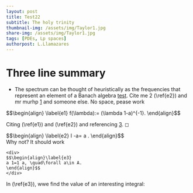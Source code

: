 ```yaml
---
layout: post
title: Test22
subtitle: The holy trinity
thumbnail-img: /assets/img/Taylor1.jpg
share-img: /assets/img/Taylor1.jpg
tags: [PDEs, Lp spaces]
authorpost: L.Llamazares
---
```


#  Three line summary

-   The spectrum can be thought of heuristically as the frequencies that
   represent an element of a Banach algebra
   [test](https://nowheredifferentiable.com/2023-01-29-PDE-1/#:~:text=the%20Fourier%20transform-,The,-study%20of%20the).
   Cite me 2 (\ref{e2})  and
   mr murhp [1](https://link.springer.com/book/10.1007/978-1-4612-0949-2) and someone else. No space, pease work

   <div>
    $$\begin{align}
   \label{e1}
   			f(\lambda):= (\lambda 1-a)^{-1}.
   \end{align}$$
   </div>

   Citing (\ref{e1})  and (\ref{e2})
   and referencing [3](https://link.springer.com/book/10.1007/978-1-4612-0949-2). ◻
   <div>
   $$\begin{align}
   \label{e2}
			I -a= a   .
    \end{align}$$
    </div>
    Why not? It should work

    <div>
    $$\begin{align}\label{e3}
    a 1=1 a, \quad\forall a\in A.
    \end{align}$$
    </div>

In (\ref{e3}), wwe find the value of an interesting integral:
